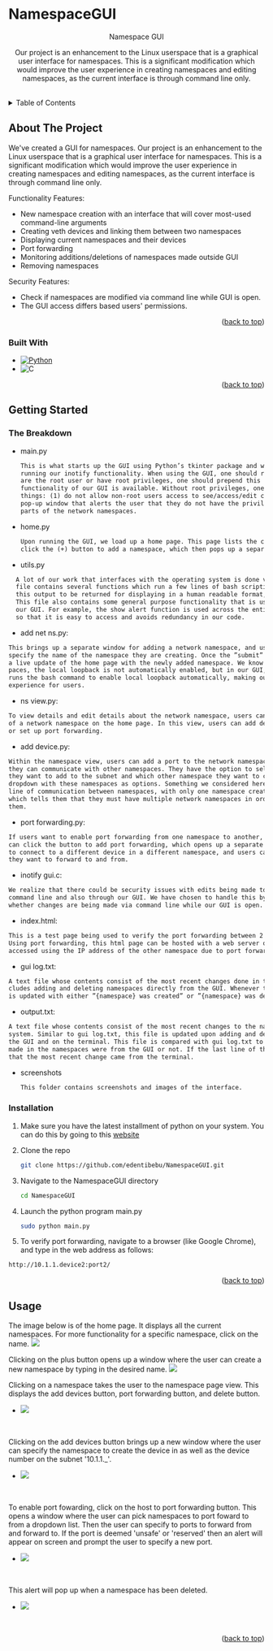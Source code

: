 # NamespaceGUI
<!-- Improved compatibility of back to top link: See: https://github.com/othneildrew/Best-README-Template/pull/73 -->
<a name="readme-top"></a>
<!--
*** Thanks for checking out the Best-README-Template. If you have a suggestion
*** that would make this better, please fork the repo and create a pull request
*** or simply open an issue with the tag "enhancement".
*** Don't forget to give the project a star!
*** Thanks again! Now go create something AMAZING! :D
-->



<!-- PROJECT SHIELDS -->
<!--
*** I'm using markdown "reference style" links for readability.
*** Reference links are enclosed in brackets [ ] instead of parentheses ( ).
*** See the bottom of this document for the declaration of the reference variables
*** for contributors-url, forks-url, etc. This is an optional, concise syntax you may use.
*** https://www.markdownguide.org/basic-syntax/#reference-style-links
-->
<div align="center"
[![Contributors][contributors-shield]][contributors-url]
[![Forks][forks-shield]][forks-url]
[![Stargazers][stars-shield]][stars-url]
[![Issues][issues-shield]][issues-url]

<h3 align="center">Namespace GUI</h3>
  <p align="center">
    Our project is an enhancement to the Linux userspace that is a graphical user interface for namespaces. This is a significant modification which would improve the user experience in creating namespaces and editing namespaces, as the current interface is through command line only. 
    <br />
    <br />
    <!--<a href="screenshots/demo.mkv">View Demo</a>-->
  </p>
</div>

<!-- TABLE OF CONTENTS -->
<details>
  <summary>Table of Contents</summary>
  <ol>
    <li>
      <a href="#about-the-project">About The Project</a>
      <ul>
        <li><a href="#built-with">Built With</a></li>
      </ul>
    </li>
    <li>
      <a href="#getting-started">Getting Started</a>
      <ul>
        <li><a href="#prerequisites">The Breakdown</a></li>
        <li><a href="#installation">Installation</a></li>
      </ul>
    </li>
    <li><a href="#usage">Usage</a></li>

  </ol>
</details>



<!-- ABOUT THE PROJECT -->
## About The Project


We've created a GUI for namespaces. Our project is an enhancement to the Linux userspace that is a graphical user interface for namespaces. This is a significant modification which would improve the user experience in creating namespaces and editing namespaces, as the current interface is through command line only. 

Functionality Features:
* New namespace creation with an interface that will cover most-used command-line arguments
* Creating veth devices and linking them between two namespaces
* Displaying current namespaces and their devices
* Port forwarding 
* Monitoring additions/deletions of namespaces made outside GUI
* Removing namespaces

Security Features: 
* Check if namespaces are modified via command line while GUI is open.
* The GUI access differs based users' permissions.



<p align="right">(<a href="#readme-top">back to top</a>)</p>



### Built With

* [![Python][Python.org]][Python-url]
* ![C]

<p align="right">(<a href="#readme-top">back to top</a>)</p>



<!-- GETTING STARTED -->
## Getting Started


### The Breakdown

* main.py
  ```txt
  This is what starts up the GUI using Python’s tkinter package and what starts a thread
  running our inotify functionality. When using the GUI, one should run python main.py, and if they
  are the root user or have root privileges, one should prepend this command with sudo, so that full
  functionality of our GUI is available. Without root privileges, one will run into alerts that do two
  things: (1) do not allow non-root users access to see/access/edit certain information (2) provide a
  pop-up window that alerts the user that they do not have the privileges to see/access/edit certain
  parts of the network namespaces.  
  ````
* home.py
  ```txt
  Upon running the GUI, we load up a home page. This page lists the current network namespaces that are on the system, where each of these items is a button, which can be clicked on and takes the user to view/edit details regarding that namespace. There is also functionality here to
  click the (+) button to add a namespace, which then pops up a separate window to add a network
  ```
* utils.py
```txt
  A lot of our work that interfaces with the operating system is done via bash scripts. This
  file contains several functions which run a few lines of bash scripting to get some output, then parse
  this output to be returned for displaying in a human readable format, which gets displayed on the GUI.
  This file also contains some general purpose functionality that is used across several windows/parts of
  our GUI. For example, the show alert function is used across the entire GUI and we keep it in utils.py
  so that it is easy to access and avoids redundancy in our code.
```
* add net ns.py: 
```txt
This brings up a separate window for adding a network namespace, and users can
specify the name of the namespace they are creating. Once the ”submit” button is clicked, you will see
a live update of the home page with the newly added namespace. We know that with network names-
paces, the local loopback is not automatically enabled, but in our GUI, adding a network namespace
runs the bash command to enable local loopback automatically, making our GUI a more convenient
experience for users.
```
* ns view.py: 
```txt
To view details and edit details about the network namespace, users can click on the name
of a network namespace on the home page. In this view, users can add devices, delete the namespace,
or set up port forwarding.
```
* add device.py: 
```txt 
Within the namespace view, users can add a port to the network namespace so that
they can communicate with other namespaces. They have the option to select which device numbers
they want to add to the subnet and which other namespace they want to communicate with, via a
dropdown with these namespaces as options. Something we considered here is if a user tries to add a
line of communication between namespaces, with only one namespace created, they are shown an alert
which tells them that they must have multiple network namespaces in order to communicate between
them.
```
* port forwarding.py: 
```txt
If users want to enable port forwarding from one namespace to another, they
can click the button to add port forwarding, which opens up a separate window and provides options
to connect to a different device in a different namespace, and users can type in the port numbers that
they want to forward to and from.
```
* inotify gui.c: 
```txt
We realize that there could be security issues with edits being made to the OS via
command line and also through our GUI. We have chosen to handle this by using inotify to monitor
whether changes are being made via command line while our GUI is open.
```
* index.html: 
```txt 
This is a test page being used to verify the port forwarding between 2 network namespaces.
Using port forwarding, this html page can be hosted with a web server on one namespace and then
accessed using the IP address of the other namespace due to port forwarding.
```
* gui log.txt: 
```txt 
A text file whose contents consist of the most recent changes done in the GUI. This in-
cludes adding and deleting namespaces directly from the GUI. Whenever these event occur, gui log.txt
is updated with either ”{namespace} was created” or ”{namespace} was deleted”.
```
* output.txt: 
```txt 
A text file whose contents consist of the most recent changes to the namesapces on the
system. Similar to gui log.txt, this file is updated upon adding and deleting namespaces, both from
the GUI and on the terminal. This file is compared with gui log.txt to see if the most recent change
made in the namespaces were from the GUI or not. If the last line of these files are the same, it means
that the most recent change came from the terminal.
```
* screenshots
  ```txt
  This folder contains screenshots and images of the interface.
  ```
### Installation
1. Make sure you have the latest installment of python on your system. You can do this by going to this <a href="https://www.python.org/downloads/">website</a>

2. Clone the repo
   ```sh
   git clone https://github.com/edentibebu/NamespaceGUI.git
   ```
3. Navigate to the NamespaceGUI directory
   ```sh
   cd NamespaceGUI
   ```
4. Launch the python program main.py
   ```sh
   sudo python main.py
   ```
5. To verify port forwarding, navigate to a browser (like Google Chrome), and type in the web address as follows:
  ```sh
  http://10.1.1.device2:port2/
  ```

<p align="right">(<a href="#readme-top">back to top</a>)</p>



<!-- USAGE EXAMPLES -->
## Usage
The image below is of the home page. It displays all the current namespaces. For more functionality for a specific namespace, click on the name. 
![](screenshots/listns.png)
<br>

Clicking on the plus button opens up a window where the user can create a new namespace by typing in the desired name.
![](screenshots/addns.png)
<br>

Clicking on a namespace takes the user to the namespace page view. This displays the add devices button, port forwarding button, and delete button.
* ![](screenshots/nsview.png)
<br>

Clicking on the add devices button brings up a new window where the user can specify the namespace to create the device in as well as the device number on the subnet '10.1.1._'.
* ![](screenshots/add_device.png)
<br>

To enable port fowarding, click on the host to port forwarding button. This opens a window where the user can pick namespaces to port foward to from a dropdown list. Then the user can specify to ports to forward from and forward to. If the port is deemed 'unsafe' or 'reserved' then an alert will appear on screen and prompt the user to specify a new port.
* ![](screenshots/portforwarding.png)
<br>

This alert will pop up when a namespace has been deleted.
* ![](screenshots/deleted.png)
<br>



<p align="right">(<a href="#readme-top">back to top</a>)</p>





<!-- MARKDOWN LINKS & IMAGES -->
<!-- https://www.markdownguide.org/basic-syntax/#reference-style-links -->
[contributors-shield]: https://img.shields.io/github/contributors/edentibebu/NamespaceGUI.svg?style=for-the-badge
[contributors-url]: https://github.com/edentibebu/NamespaceGUI/graphs/contributors
[forks-shield]: https://img.shields.io/github/forks/edentibebu/NamespaceGUI.svg?style=for-the-badge
[forks-url]: https://github.com/edentibebu/NamespaceGUI/network/members
[stars-shield]: https://img.shields.io/github/stars/edentibebu/NamespaceGUI.svg?style=for-the-badge
[stars-url]: https://github.com/edentibebu/NamespaceGUI/stargazers
[issues-shield]: https://img.shields.io/github/issues/edentibebu/NamespaceGUI.svg?style=for-the-badge
[issues-url]: https://github.com/edentibebu/NamespaceGUI/issues
[license-shield]: https://img.shields.io/github/license/edentibebu/NamespaceGUI.svg?style=for-the-badge
[license-url]: https://github.com/edentibebu/NamespaceGUI/blob/master/LICENSE.txt
[linkedin-shield]: https://img.shields.io/badge/-LinkedIn-black.svg?style=for-the-badge&logo=linkedin&colorB=555
[linkedin-url]: https://linkedin.com/in/linkedin_username
[product-screenshot]: images/screenshot.png

[Python.org]: https://img.shields.io/badge/Python-3776AB?style=for-the-badge&logo=python&logoColor=white
[C]: https://img.shields.io/badge/C-00599C?style=for-the-badge&logo=c&logoColor=white
[Python-url]: https://python.org/